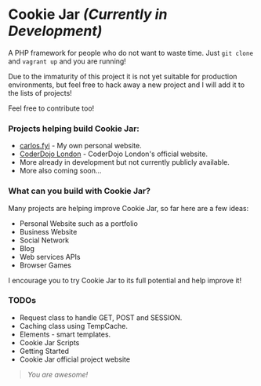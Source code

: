 # Cookie Jar _(Currently in Development)_

A PHP framework for people who do not want to waste time. Just `git clone` and `vagrant up` and you are running!

Due to the immaturity of this project it is not yet suitable for production environments, but feel free to hack away a new project and I will add it to the lists of projects!

Feel free to contribute too!

### Projects helping build Cookie Jar:

* [carlos.fyi](https://carlos.fyi) - My own personal website.
* [CoderDojo London](https://coderdojo.london) - CoderDojo London's official website.
* More already in development but not currently publicly available.
* More also coming soon...

### What can you build with Cookie Jar?

Many projects are helping improve Cookie Jar, so far here are a few ideas:

* Personal Website such as a portfolio
* Business Website
* Social Network
* Blog
* Web services APIs
* Browser Games

I encourage you to try Cookie Jar to its full potential and help improve it!

### TODOs

* Request class to handle GET, POST and SESSION.
* Caching class using TempCache.
* Elements - smart templates.
* Cookie Jar Scripts
* Getting Started
* Cookie Jar official project website


> _You are awesome!_